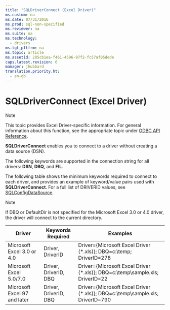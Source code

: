 ```yaml
---
title: "SQLDriverConnect (Excel Driver)"
ms.custom: na
ms.date: 07/31/2016
ms.prod: sql-non-specified
ms.reviewer: na
ms.suite: na
ms.technology: 
  - drivers
ms.tgt_pltfrm: na
ms.topic: article
ms.assetid: 285cb1ea-f461-4596-97f2-fc57af05dede
caps.latest.revision: 6
manager: jhubbard
translation.priority.ht: 
  - en-gb
---
```

# SQLDriverConnect (Excel Driver)
> [!NOTE]  
>  This topic provides Excel Driver-specific information. For general information about this function, see the appropriate topic under [ODBC API Reference](../content/ODBC-API-Reference.md).  
  
 **SQLDriverConnect** enables you to connect to a driver without creating a data source (DSN).  
  
 The following keywords are supported in the connection string for all drivers: **DSN**, **DBQ**, and **FIL**.  
  
 The following table shows the minimum keywords required to connect to each driver, and provides an example of keyword/value pairs used with **SQLDriverConnect**. For a full list of DRIVERID values, see [SQLConfigDataSource](../content/ODBC-Jet-SQLConfigDataSource--Excel-Driver-.md).  
  
> [!NOTE]  
>  If DBQ or DefaultDir is not specified for the Microsoft Excel 3.0 or 4.0 driver, the driver will connect to the current directory.  
  
|Driver|Keywords Required|Examples|  
|------------|-----------------------|--------------|  
|Microsoft Excel 3.0 or 4.0|Driver, DriverID|Driver={Microsoft Excel Driver (*.xls)}; DBQ=c:\temp; DriverID=278|  
|Microsoft Excel 5.0/7.0|Driver, DriverID,  DBQ|Driver={Microsoft Excel Driver (*.xls)}; DBQ=c:\temp\sample.xls; DriverID=22|  
|Microsoft Excel 97 and later|Driver, DriverID,  DBQ|Driver={Microsoft Excel Driver (*.xls)}; DBQ=c:\temp\sample.xls; DriverID=790|